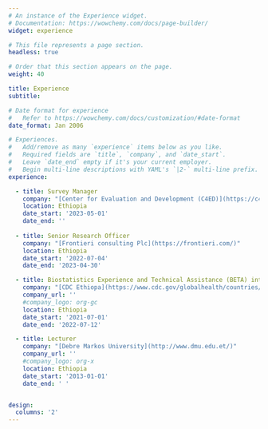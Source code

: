 ```yaml
---
# An instance of the Experience widget.
# Documentation: https://wowchemy.com/docs/page-builder/
widget: experience

# This file represents a page section.
headless: true

# Order that this section appears on the page.
weight: 40

title: Experience
subtitle:

# Date format for experience
#   Refer to https://wowchemy.com/docs/customization/#date-format
date_format: Jan 2006

# Experiences.
#   Add/remove as many `experience` items below as you like.
#   Required fields are `title`, `company`, and `date_start`.
#   Leave `date_end` empty if it's your current employer.
#   Begin multi-line descriptions with YAML's `|2-` multi-line prefix.
experience:

  - title: Survey Manager
    company: "[Center for Evaluation and Development (C4ED)](https://c4ed.org/)"
    location: Ethiopia
    date_start: '2023-05-01'
    date_end: ''
    
  - title: Senior Research Officer
    company: "[Frontieri consulting Plc](https://frontieri.com/)"
    location: Ethiopia
    date_start: '2022-07-04'
    date_end: '2023-04-30'

  - title: Biostatistics Experience and Technical Assistance (BETA) internship/consulting
    company: "[CDC Ethiopa](https://www.cdc.gov/globalhealth/countries/ethiopia/)"
    company_url: ''
    #company_logo: org-gc
    location: Ethiopia
    date_start: '2021-07-01'
    date_end: '2022-07-12'

  - title: Lecturer
    company: "[Debre Markos University](http://www.dmu.edu.et/)" 
    company_url: ''
    #company_logo: org-x
    location: Ethiopia
    date_start: '2013-01-01'
    date_end: ' '


design:
  columns: '2'
---
```

